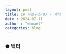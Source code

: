 ```yaml
---
layout: post
title: c# 자료구조-07 - 백터
date : 2024-07-11
author : "enmael"
categories: blog
---
```

<h3>● 백터 </h3>

<span style="font-size: 15px;">

</span>